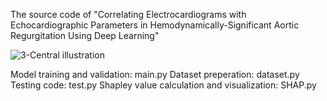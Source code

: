 The source code of "Correlating Electrocardiograms with Echocardiographic Parameters in Hemodynamically-Significant Aortic Regurgitation Using Deep Learning"

![3-Central illustration](https://github.com/Urania880519/AR-detection-with-ECG/assets/95178070/04f52bbb-7c68-4e52-800b-66f185e584d0)

Model training and validation: main.py
Dataset preperation: dataset.py
Testing code: test.py
Shapley value calculation and visualization: SHAP.py
